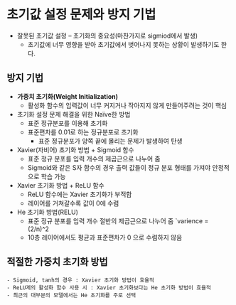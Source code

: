 # 초기값 설정 문제와 방지 기법

- 잘못된 초기값 설정 – 초기화의 중요성(마찬가지로 sigmiod에서 발생)
    - 초기값에 너무 영향을 받아 초기값에서 벗어나지 못하는 상황이 발생하기도 한다.

## 방지 기법
- **가중치 초기화(Weight Initialization)**
    - 활성화 함수의 입력값이 너무 커지거나 작아지지 않게 만들어주려는 것이 핵심
- 초기화 설정 문제 해결을 위한 Naïve한 방법
    - 표준 정규분포를 이용해 초기화 
    - 표준편차를 0.01로 하는 정규분포로 초기화
        - 표준 정규분포가 양쪽 끝에 몰리는 문제가 발생하여 탄생
- Xavier(자비어) 초기화 방법 + Sigmoid 함수
    - 표준 정규 분포를 입력 개수의 제곱근으로 나누어 줌
    - Sigmoid와 같은 S자 함수의 경우 출력 값들이 정규 분포 형태를 가져야 안정적으로 학습 가능
- Xavier 초기화 방법 + ReLU 함수
    - ReLU 함수에는 Xavier 초기화가 부적합
    - 레이어를 거쳐갈수록 값이 0에 수렴
- He 초기화 방법(RELU)
    - 표준 정규 분포를 입력 개수 절반의 제곱근으로 나누어 줌 `varience = (2/n)^2
    - 10층 레이어에서도 평균과 표준편차가 0 으로 수렴하지 않음

## 적절한 가중치 초기화 방법
    - Sigmoid, tanh의 경우 : Xavier 초기화 방법이 효율적
    - ReLU계의 활성화 함수 사용 시 : Xavier 초기화보다는 He 초기화 방법이 효율적
    - 최근의 대부분의 모델에서는 He 초기화를 주로 선택



